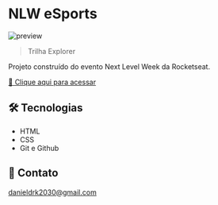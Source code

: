 # NLW eSports

![preview](../NLW%20eSports/assets/images/preview.png)

> Trilha Explorer

Projeto construído do evento Next Level Week da Rocketseat.

[🔗 Clique aqui para acessar](https://danielKREMES.github.io/nlw-esports-explorer/)


## 🛠 Tecnologias

- HTML
- CSS
- Git e Github

## 💛 Contato

danieldrk2030@gmail.com